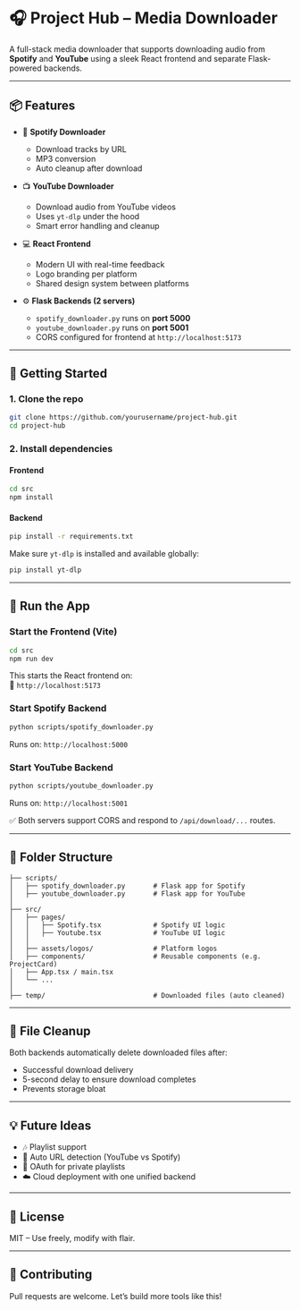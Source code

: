 # 🎧 Project Hub – Media Downloader

A full-stack media downloader that supports downloading audio from **Spotify** and **YouTube** using a sleek React frontend and separate Flask-powered backends.

---

## 📦 Features

- 🎵 **Spotify Downloader**
  - Download tracks by URL
  - MP3 conversion
  - Auto cleanup after download

- 📺 **YouTube Downloader**
  - Download audio from YouTube videos
  - Uses `yt-dlp` under the hood
  - Smart error handling and cleanup

- 💻 **React Frontend**
  - Modern UI with real-time feedback
  - Logo branding per platform
  - Shared design system between platforms

- ⚙️ **Flask Backends (2 servers)**
  - `spotify_downloader.py` runs on **port 5000**
  - `youtube_downloader.py` runs on **port 5001**
  - CORS configured for frontend at `http://localhost:5173`

---

## 🚀 Getting Started

### 1. Clone the repo

```bash
git clone https://github.com/yourusername/project-hub.git
cd project-hub
```

### 2. Install dependencies

#### Frontend

```bash
cd src
npm install
```

#### Backend

```bash
pip install -r requirements.txt
```

Make sure `yt-dlp` is installed and available globally:

```bash
pip install yt-dlp
```

---

## 🔧 Run the App

### Start the Frontend (Vite)

```bash
cd src
npm run dev
```

This starts the React frontend on:  
📍 `http://localhost:5173`

### Start Spotify Backend

```bash
python scripts/spotify_downloader.py
```

Runs on: `http://localhost:5000`

### Start YouTube Backend

```bash
python scripts/youtube_downloader.py
```

Runs on: `http://localhost:5001`

✅ Both servers support CORS and respond to `/api/download/...` routes.

---

## 📁 Folder Structure

```
├── scripts/
│   ├── spotify_downloader.py       # Flask app for Spotify
│   ├── youtube_downloader.py       # Flask app for YouTube
│
├── src/
│   ├── pages/
│   │   ├── Spotify.tsx             # Spotify UI logic
│   │   ├── Youtube.tsx             # YouTube UI logic
│   │
│   ├── assets/logos/               # Platform logos
│   ├── components/                 # Reusable components (e.g. ProjectCard)
│   ├── App.tsx / main.tsx
│   └── ...
│
├── temp/                           # Downloaded files (auto cleaned)
```

---

## 🧼 File Cleanup

Both backends automatically delete downloaded files after:

- Successful download delivery
- 5-second delay to ensure download completes
- Prevents storage bloat

---

## 💡 Future Ideas

- 🎶 Playlist support
- 🧠 Auto URL detection (YouTube vs Spotify)
- 🔐 OAuth for private playlists
- ☁️ Cloud deployment with one unified backend

---

## 📜 License

MIT – Use freely, modify with flair.

---

## 🙌 Contributing

Pull requests are welcome. Let’s build more tools like this!